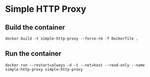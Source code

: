 # Simple HTTP Proxy

## Build the container

```
docker build -t simple-http-proxy --force-rm -f Dockerfile .
```

## Run the container

```
docker run --restart=always -d -t --net=host --read-only --name simple-http-proxy simple-http-proxy
```

